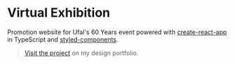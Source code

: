 # Virtual Exhibition

Promotion website for Ufal's 60 Years event powered with [create-react-app](https://create-react-app.dev/) in TypeScript and [styled-components](https://styled-components.com/).

> [Visit the project](https://www.behance.net/gallery/116828869/UFAL-60-Anos) on my design portfolio.
